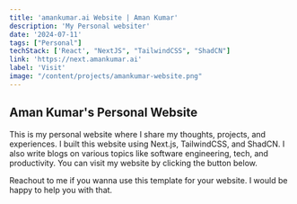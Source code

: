 ```yaml
---
title: 'amankumar.ai Website | Aman Kumar'
description: 'My Personal websiter'
date: '2024-07-11'
tags: ["Personal"]
techStack: ['React', "NextJS", "TailwindCSS", "ShadCN"]
link: 'https://next.amankumar.ai'
label: 'Visit'
image: "/content/projects/amankumar-website.png"
---
```


## Aman Kumar's Personal Website

This is my personal website where I share my thoughts, projects, and experiences. I built this website using Next.js, TailwindCSS, and ShadCN. I also write blogs on various topics like software engineering, tech, and productivity. You can visit my website by clicking the button below.

Reachout to me if you wanna use this template for your website. I would be happy to help you with that.
